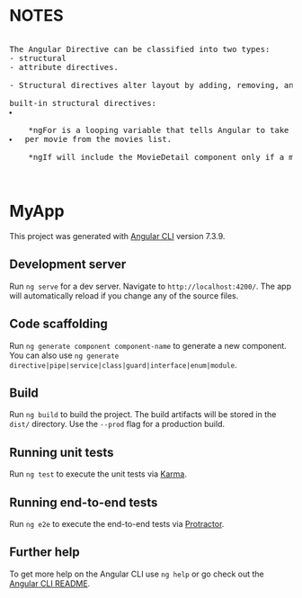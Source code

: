 

# NOTES

<pre>

The Angular Directive can be classified into two types:
- structural
- attribute directives.

- Structural directives alter layout by adding, removing, and replacing elements in DOM.

built-in structural directives:
<li *ngFor="let movie of movies"></li> 
    *ngFor is a looping variable that tells Angular to take one <li> per movie from the movies list.
<movie-detail *ngIf="selectedMovie"></movie-detail>
    *ngIf will include the MovieDetail component only if a movie is selected otherwise it will remove it from the DOM.


</pre>





# MyApp

This project was generated with [Angular CLI](https://github.com/angular/angular-cli) version 7.3.9.

## Development server

Run `ng serve` for a dev server. Navigate to `http://localhost:4200/`. The app will automatically reload if you change any of the source files.

## Code scaffolding

Run `ng generate component component-name` to generate a new component. You can also use `ng generate directive|pipe|service|class|guard|interface|enum|module`.

## Build

Run `ng build` to build the project. The build artifacts will be stored in the `dist/` directory. Use the `--prod` flag for a production build.

## Running unit tests

Run `ng test` to execute the unit tests via [Karma](https://karma-runner.github.io).

## Running end-to-end tests

Run `ng e2e` to execute the end-to-end tests via [Protractor](http://www.protractortest.org/).

## Further help

To get more help on the Angular CLI use `ng help` or go check out the [Angular CLI README](https://github.com/angular/angular-cli/blob/master/README.md).
